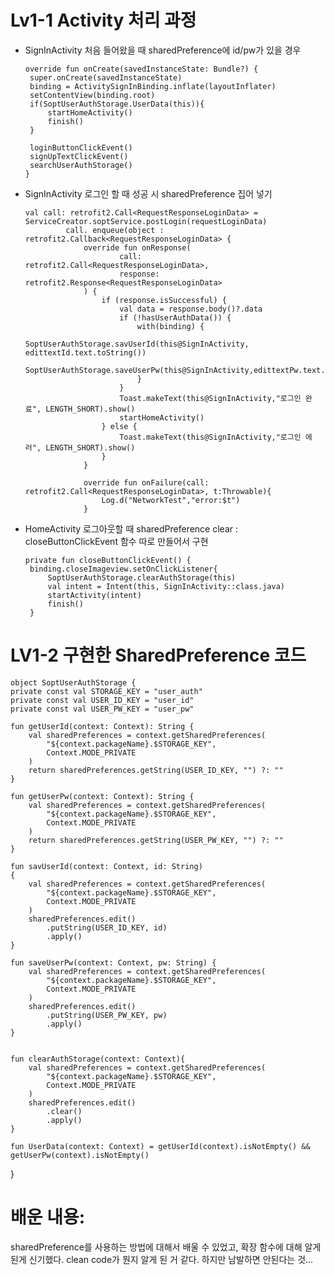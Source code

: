 # Lv1-1 Activity 처리 과정 
    
 - SignInActivity 처음 들어왔을 때 sharedPreference에 id/pw가 있을 경우
 
  
       override fun onCreate(savedInstanceState: Bundle?) {
        super.onCreate(savedInstanceState)
        binding = ActivitySignInBinding.inflate(layoutInflater)
        setContentView(binding.root)
        if(SoptUserAuthStorage.UserData(this)){
            startHomeActivity()
            finish()
        }

        loginButtonClickEvent()
        signUpTextClickEvent()
        searchUserAuthStorage()
       }
 
 - SignInActivity 로그인 할 때 성공 시 sharedPreference 집어 넣기 


       val call: retrofit2.Call<RequestResponseLoginData> = ServiceCreator.soptService.postLogin(requestLoginData)
                call. enqueue(object : retrofit2.Callback<RequestResponseLoginData> {
                    override fun onResponse(
                            call: retrofit2.Call<RequestResponseLoginData>,
                            response: retrofit2.Response<RequestResponseLoginData>
                    ) {
                        if (response.isSuccessful) {
                            val data = response.body()?.data
                            if (!hasUserAuthData()) {
                                with(binding) {
                                    SoptUserAuthStorage.savUserId(this@SignInActivity, edittextId.text.toString())
                                    SoptUserAuthStorage.saveUserPw(this@SignInActivity,edittextPw.text.toString())
                                }
                            }
                            Toast.makeText(this@SignInActivity,"로그인 완료", LENGTH_SHORT).show()
                            startHomeActivity()
                        } else {
                            Toast.makeText(this@SignInActivity,"로그인 에러", LENGTH_SHORT).show()
                        }
                    }

                    override fun onFailure(call: retrofit2.Call<RequestResponseLoginData>, t:Throwable){
                        Log.d("NetworkTest","error:$t")
                    }
                    
 - HomeActivity 로그아웃할 때 sharedPreference clear 
 : closeButtonClickEvent 함수 따로 만들어서 구현
 
       private fun closeButtonClickEvent() {
        binding.closeImageview.setOnClickListener{
            SoptUserAuthStorage.clearAuthStorage(this)
            val intent = Intent(this, SignInActivity::class.java)
            startActivity(intent)
            finish()
        }
        
 # LV1-2 구현한 SharedPreference 코드 
 
    object SoptUserAuthStorage {
    private const val STORAGE_KEY = "user_auth"
    private const val USER_ID_KEY = "user_id"
    private const val USER_PW_KEY = "user_pw"

    fun getUserId(context: Context): String {
        val sharedPreferences = context.getSharedPreferences(
            "${context.packageName}.$STORAGE_KEY",
            Context.MODE_PRIVATE
        )
        return sharedPreferences.getString(USER_ID_KEY, "") ?: ""
    }

    fun getUserPw(context: Context): String {
        val sharedPreferences = context.getSharedPreferences(
            "${context.packageName}.$STORAGE_KEY",
            Context.MODE_PRIVATE
        )
        return sharedPreferences.getString(USER_PW_KEY, "") ?: ""
    }

    fun savUserId(context: Context, id: String)
    {
        val sharedPreferences = context.getSharedPreferences(
            "${context.packageName}.$STORAGE_KEY",
            Context.MODE_PRIVATE
        )
        sharedPreferences.edit()
            .putString(USER_ID_KEY, id)
            .apply()
    }

    fun saveUserPw(context: Context, pw: String) {
        val sharedPreferences = context.getSharedPreferences(
            "${context.packageName}.$STORAGE_KEY",
            Context.MODE_PRIVATE
        )
        sharedPreferences.edit()
            .putString(USER_PW_KEY, pw)
            .apply()
    }


    fun clearAuthStorage(context: Context){
        val sharedPreferences = context.getSharedPreferences(
            "${context.packageName}.$STORAGE_KEY",
            Context.MODE_PRIVATE
        )
        sharedPreferences.edit()
            .clear()
            .apply()
    }

    fun UserData(context: Context) = getUserId(context).isNotEmpty() && getUserPw(context).isNotEmpty()
}

# 배운 내용: 
sharedPreference를 사용하는 방법에 대해서 배울 수 있었고, 확장 함수에 대해 알게 된게 신기했다. clean code가 뭔지 알게 된 거 같다. 하지만 남발하면 안된다는 것... 
